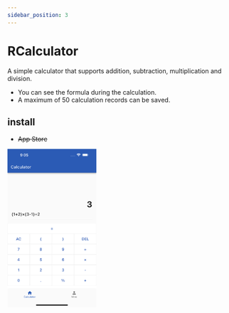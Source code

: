 ```yaml
---
sidebar_position: 3
---
```


# RCalculator

A simple calculator that supports addition, subtraction, multiplication and division.

* You can see the formula during the calculation.
* A maximum of 50 calculation records can be saved.

## install
* ~~App Store~~

<img src="/img/RCalculator-1.png" width="200"/>
